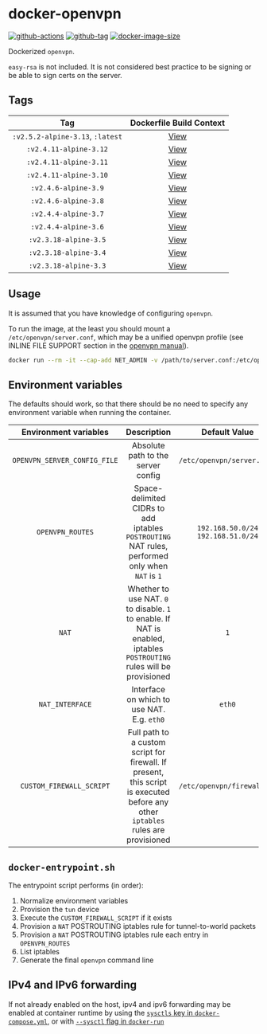 # docker-openvpn

[![github-actions](https://github.com/theohbrothers/docker-openvpn/workflows/ci-master-pr/badge.svg)](https://github.com/theohbrothers/docker-openvpn/actions)
[![github-tag](https://img.shields.io/github/tag/theohbrothers/docker-openvpn)](https://github.com/theohbrothers/docker-openvpn/releases/)
[![docker-image-size](https://img.shields.io/docker/image-size/theohbrothers/docker-openvpn/latest)](https://hub.docker.com/r/theohbrothers/docker-openvpn)

Dockerized `openvpn`.

`easy-rsa` is not included. It is not considered best practice to be signing or be able to sign certs on the server.

## Tags

| Tag | Dockerfile Build Context |
|:-------:|:---------:|
| `:v2.5.2-alpine-3.13`, `:latest` | [View](variants/v2.5.2-alpine-3.13 ) |
| `:v2.4.11-alpine-3.12` | [View](variants/v2.4.11-alpine-3.12 ) |
| `:v2.4.11-alpine-3.11` | [View](variants/v2.4.11-alpine-3.11 ) |
| `:v2.4.11-alpine-3.10` | [View](variants/v2.4.11-alpine-3.10 ) |
| `:v2.4.6-alpine-3.9` | [View](variants/v2.4.6-alpine-3.9 ) |
| `:v2.4.6-alpine-3.8` | [View](variants/v2.4.6-alpine-3.8 ) |
| `:v2.4.4-alpine-3.7` | [View](variants/v2.4.4-alpine-3.7 ) |
| `:v2.4.4-alpine-3.6` | [View](variants/v2.4.4-alpine-3.6 ) |
| `:v2.3.18-alpine-3.5` | [View](variants/v2.3.18-alpine-3.5 ) |
| `:v2.3.18-alpine-3.4` | [View](variants/v2.3.18-alpine-3.4 ) |
| `:v2.3.18-alpine-3.3` | [View](variants/v2.3.18-alpine-3.3 ) |

## Usage

It is assumed that you have knowledge of configuring `openvpn`.

To run the image, at the least you should mount a `/etc/openvpn/server.conf`, which may be a unified openvpn profile (see INLINE FILE SUPPORT section in the [openvpn manual](https://community.openvpn.net/openvpn/wiki/Openvpn24ManPage)).

```sh
docker run --rm -it --cap-add NET_ADMIN -v /path/to/server.conf:/etc/openvpn/server.conf theohbrothers/docker-openvpn:v2.5.2-alpine-3.13
```

## Environment variables

The defaults should work, so that there should be no need to specify any environment variable when running the container.

| Environment variables | Description | Default Value |
|:-------:|:-------:|:-------:|
| `OPENVPN_SERVER_CONFIG_FILE` | Absolute path to the server config | `/etc/openvpn/server.conf` |
| `OPENVPN_ROUTES` | Space-delimited CIDRs to add iptables `POSTROUTING` NAT rules, performed only when `NAT` is `1` | `192.168.50.0/24 192.168.51.0/24` |
| `NAT` | Whether to use NAT. `0` to disable. `1` to enable. If NAT is enabled, iptables `POSTROUTING` rules will be provisioned | `1` |
| `NAT_INTERFACE` | Interface on which to use NAT. E.g. `eth0` | `eth0` |
| `CUSTOM_FIREWALL_SCRIPT` | Full path to a custom script for firewall. If present, this script is executed before any other `iptables` rules are provisioned | `/etc/openvpn/firewall.sh` |

## `docker-entrypoint.sh`

The entrypoint script performs (in order):

1. Normalize environment variables
1. Provision the `tun` device
1. Execute the `CUSTOM_FIREWALL_SCRIPT` if it exists
1. Provision a `NAT` POSTROUTING iptables rule for tunnel-to-world packets
1. Provision a `NAT` POSTROUTING iptables rule each entry in `OPENVPN_ROUTES`
1. List iptables
1. Generate the final `openvpn` command line

## IPv4 and IPv6 forwarding

If not already enabled on the host, ipv4 and ipv6 forwarding may be enabled at container runtime by using the [`sysctls` key in `docker-compose.yml`](https://docs.docker.com/compose/compose-file/compose-file-v2/#sysctls), or with [`--sysctl` flag in `docker-run`](https://docs.docker.com/engine/reference/commandline/run/#/configure-namespaced-kernel-parameters-sysctls-at-runtime#configure-namespaced-kernel-parameters-sysctls-at-runtime)
